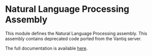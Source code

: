 # Natural Language Processing Assembly

This module defines the Natural Language Processing assembly.  This assembly contains deprecated code ported from 
the Vantiq server.

The full documentation is available [here](/nlpAssembly/doc/natlang.md).
